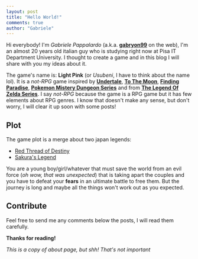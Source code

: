 ```yaml
---
layout: post
title: "Hello World!"
comments: true
author: "Gabriele"
---
```


Hi everybody! I'm *Gabriele Pappalardo* (a.k.a. [**gabryon99**](http://github.com/gabryon99) on the web), I'm an almost 20 years old
italian guy who is studying right now at Pisa IT Department University.
I thought to create a game and in this blog I will share with you my ideas
about it.

The game's name is: **Light Pink** (or *Usubeni*, I have to think about the name lol). It is
a *not-RPG* game inspired by [**Undertale**](https://undertale.com/), [**To The Moon**](https://freebirdgames.com/to_the_moon/), [**Finding Paradise**](https://freebirdgames.com/finding-paradise/), [**Pokemon Mistery Dungeon Series**](https://bulbapedia.bulbagarden.net/wiki/Pok%C3%A9mon_Mystery_Dungeon_series) and from [**The Legend Of Zelda Series**](https://en.wikipedia.org/wiki/The_Legend_of_Zelda).
I say *not-RPG* because the game is a RPG game but it has few elements about RPG genres. I know that doesn't make any sense, but don't worry, I will
clear it up soon with some posts!

## Plot

The game plot is a merge about two japan legends:
* [Red Thread of Destiny](https://en.wikipedia.org/wiki/Red_thread_of_fate) 
* [Sakura's Legend](https://exploringyourmind.com/the-legend-of-sakura-true-love-story/)

You are a young boy/girl/whatever that must save the world from an evil force (*oh wow, that was unexpected*) that is taking apart
the couples and you have to defeat your **fears** in an ultimate battle to free them. But the journey is long
and maybe all the things won't work out as you expected.


## Contribute
Feel free to send me any comments below the posts, I will read them carefully.

**Thanks for reading!**

*This is a copy of about page, but shh! That's not important*
